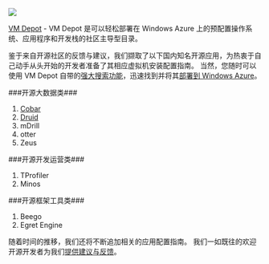 ![](https://vmdepot.msopentech.cn/Images/VMDepotLogo.png)


[VM Depot](https://vmdepot.msopentech.cn/List/Index) - VM Depot 是可以轻松部署在 Windows Azure 上的预配置操作系统、应用程序和开发栈的社区主导型目录。

鉴于来自开源社区的反馈与建议，我们撷取了以下国内知名开源应用，为热衷于自己动手从头开始的开发者准备了其相应虚拟机安装配置指南。 当然，您随时可以使用 VM Depot 自带的[强大搜索功能](https://vmdepot.msopentech.cn/Help/Community/Finding.cshtml)，迅速找到并将其[部署到 Windows Azure](https://vmdepot.msopentech.cn/Help/Help.cshtml#using)。 

###开源大数据类###
1. [Cobar](../articles/MSOpenTech_CobarVM_Install.md)
2. [Druid](../articles/MSOpenTech_DruidVM_Install.md)
3. mDrill
4. otter
5. Zeus

###开源开发运营类###
1. TProfiler
2. Minos

###开源框架工具类###
1. Beego
2. Egret Engine


随着时间的推移，我们还将不断追加相关的应用配置指南。 我们一如既往的欢迎开源开发者为我们[提供建议与反馈](mailto:msopentechcn@microsoft.com)。
